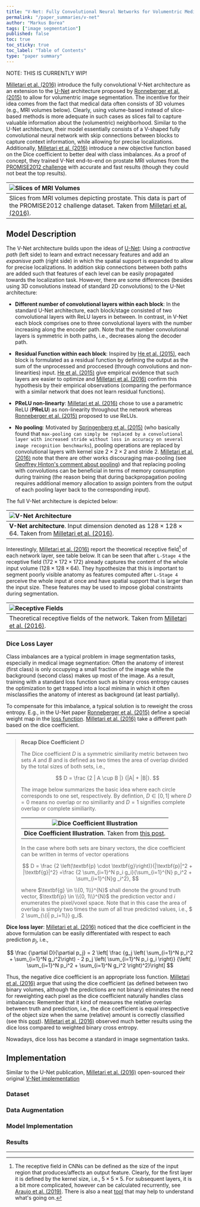 ```yaml
---
title: "V-Net: Fully Convolutional Neural Networks for Volumentric Medical Image Segmentation"
permalink: "/paper_summaries/v-net"
author: "Markus Borea"
tags: ["image segmentation"]
published: false
toc: true
toc_sticky: true
toc_label: "Table of Contents"
type: "paper summary"
---
```


NOTE: THIS IS CURRENTLY WIP!

[Milletari et al. (2016)](https://arxiv.org/abs/1606.04797) introduce
the fully convolutional V-Net architecture as an extension to the
[U-Net](https://borea17.github.io/paper_summaries/u_net) architecture
proposed by [Ronneberger et al.
(2015)](https://arxiv.org/abs/1505.04597) to allow for volumentric
image segmentation. The incentive for their idea comes from the fact
that medical data often consists of 3D volumes (e.g., MRI volumes
below). Clearly, using volume-based instead of slice-based methods is
more adequate in such cases as slices fail to capture valuable
information about the (volumentric) neighborhood. Similar to the U-Net
architecture, their model essentially consists of a V-shaped fully
convolutional neural network with skip connections between blocks to
capture context information, while allowing for precise localizations.
Additionally, [Milletari et al.
(2016)](https://arxiv.org/abs/1606.04797) introduce a new objective
function based on the Dice coefficient to better deal with class
imbalances. As a proof of concept, they trained V-Net end-to-end on prostate
MRI volumes from the [PROMISE2012
challenge](https://promise12.grand-challenge.org/evaluation/challenge/leaderboard/)
with accurate and fast results (though they could not beat the top
results).

| ![Slices of MRI Volumes](/assets/img/08_Vnet/MRI_examples.png "Slices of MRI Volumes") |
| :--  |
| Slices from MRI volumes depicting prostate. This data is part of the PROMISE2012 challenge dataset. Taken from [Milletari et al. (2016)](https://arxiv.org/abs/1606.04797). |


## Model Description

The V-Net architecture builds upon the ideas of
[U-Net](https://borea17.github.io/paper_summaries/u_net): Using a
*contractive path* (left side) to learn and extract necessary features
and add an *expanisve path* (right side) in which the spatial support
is expanded to allow for precise localizations. In addition skip
connections between both paths are added such that features of each
level can be easily propagated towards the localization task. However,
there are some differences (besides using 3D convolutions instead of
standard 2D convolutions) to the U-Net architecture: 

- **Different number of convolutional layers within each block**: In
  the standard U-Net architecture, each block/stage consisted of two
  convolutional layers with ReLU layers in between. In contrast, in
  V-Net each block comprises one to three convolutional layers with
  the number increasing along the encoder path. Note that the number
  convolutional layers is symmetric in both paths, i.e., decreases
  along the decoder path. 

- **Residual Function within each block**: Inspired by [He et al.
  (2015)](https://arxiv.org/abs/1512.03385), each block is formulated
  as a residual function by defining the output as the sum of the
  unprocessed and proccesed (through convolutions and non-linearities)
  input. [He et al. (2015)](https://arxiv.org/abs/1512.03385) give
  empirical evidence that such layers are easier to optimize and [Milletari et al.
(2016)](https://arxiv.org/abs/1606.04797) confirm this hypothesis by
  their empirical observations (comparing the performance with a
  similar network that does not learn residual functions).

- **PReLU non-linearty**: [Milletari et al.
(2016)](https://arxiv.org/abs/1606.04797) chose to use a parametric
ReLU (**PReLU**) as non-linearity throughout the network whereas [Ronneberger et al.
(2015)](https://arxiv.org/abs/1505.04597) proposed to use ReLUs.

- **No pooling**: Motivated by [Springenberg et al.
  (2015)](https://arxiv.org/abs/1412.6806) (who basically found that
  `max-pooling can simply be replaced by a convolutional layer with
  increased stride without loss in accuracy on several image
  recognition benchmarks`), pooling operations are replaced by
  convolutional layers with kernel size $2 \times 2 \times 2$ and
  stride $2$. [Milletari et al.
(2016)](https://arxiv.org/abs/1606.04797) note that there are other
  works discouraging max-pooling (see [Geoffrey
    Hinton's comment about
    pooling](https://www.reddit.com/r/MachineLearning/comments/2lmo0l/ama_geoffrey_hinton/clyj4jv/))
  and that replacing pooling with convolutions can be beneficial in
  terms of memory consumption during training (the reason being that
  during backpropagation pooling requires additional memory allocation
  to assign pointers from the output of each pooling layer back to the
  corresponding input).
  
The full V-Net architecture is depicted below:
  
| ![V-Net Architecture](/assets/img/08_Vnet/v_net_architecture.png "V-Net Architecture") |
| :--  |
| **V-Net architecture**. Input dimension denoted as $128 \times 128 \times 64$. Taken from [Milletari et al. (2016)](https://arxiv.org/abs/1606.04797). |

Interestingly, [Milletari et al.
(2016)](https://arxiv.org/abs/1606.04797) report the theoretical
receptive field[^1] of each network layer, see table below. It can be
seen that after `L-Stage 4` the receptive field ($172\times 172 \times
172$) already captures the content of the whole input volume
($128\times 128 \times 64$). They hypothesize that this is important
to segment poorly visible anatomy as features computed after `L-Stage 4`
perceive the whole input at once and have spatial support that is
larger than the input size. These features may be used to impose
global constraints during segmentation.

| ![Receptive Fields](/assets/img/08_Vnet/receptive_fields.png "Receptive Fields") |
| :--  |
| Theoretical receptive fields of the network. Taken from [Milletari et al. (2016)](https://arxiv.org/abs/1606.04797). |


[^1]: The receptive field in CNNs can be defined as the size of the
    input region that produces/affects an output feature. Clearly, for
    the first layer it is defined by the kernel size, i.e., $5 \times
    5 \times 5$. For subsequent layers, it is a bit more complicated,
    however can be calculated recurrently, see [Araujo et al.
    (2019)](https://distill.pub/2019/computing-receptive-fields/).
    There is also a neat
    [tool](https://fomoro.com/research/article/receptive-field-calculator#5,1,1,SAME;2,2,1,SAME;5,1,1,SAME;5,1,1,SAME)
    that may help to understand what's going on.


### Dice Loss Layer

Class imbalances are a typical problem in image segmentation tasks,
especially in medical image segmentation: Often the anatomy of
interest (first class) is only occupying a small fraction of the image
while the background (second class) makes up most of the image. As a
result, training with a standard loss function such as binary cross
entropy causes the optimization to get trapped into a
local minima in which it often misclassifies the anatomy of interest
as background (at least partially). 

To compensate for this imbalance, a typical solution is to reweight the
cross entropy. E.g., in the U-Net paper [Ronneberger et al.
(2015)](https://arxiv.org/abs/1505.04597) define a special
weight map in the [loss
function](https://borea17.github.io/paper_summaries/u_net#model-implementation). [Milletari et al.
(2016)](https://arxiv.org/abs/1606.04797) take a different path based
on the dice coefficient.

--------------------------------

>**Recap Dice Coefficient** $D$ 
>
>The Dice coefficient $D$ is a symmetric similiarity metric
>between two sets $A$ and $B$ and is defined as two times the area of
>overlap divided by the total sizes of both sets, i.e.,
>
>$$
>D = \frac {2 | A \cup B |} {|A| + |B|}.
>$$
>
>The image below summarizes the basic idea where each circle corresponds
>to one set, respectively. By defintion, $D\in [0, 1]$ where
>$D=0$ means no overlap or no similiarity and $D=1$ signifies complete
>overlap or complete similiarity. 
>
>| ![Dice Coefficient Illustration](/assets/img/08_Vnet/dice_illustration2.png "Dice Coefficient Illustration") |
>| :---: |
>| **Dice Coefficient Illustration**. Taken from [this post](https://towardsdatascience.com/metrics-to-evaluate-your-semantic-segmentation-model-6bcb99639aa2). |
>
>In the case where both sets are binary vectors,
>the dice coefficient can be written in terms of vector operations 
>
>$$
>D = \frac {2 \left(\textbf{p} \cdot \textbf{g}\right)}{|\textbf{p}|^2 + |\textbf{g}|^2} =\frac {2 \sum_{i=1}^N p_i g_i}{\sum_{i=1}^{N} p_i^2 + \sum_{i=1}^{N}g _i^2},
>$$
>
>where $\textbf{g} \in \\{0, 1\\}^{N}$ shall denote the ground truth vector,
>$\textbf{p} \in \\{0, 1\\}^{N}$ the prediction vector and $i$ enumerates
>the pixel/voxel space. Note that in this case the area of overlap is
>simply two times the sum of all true predicted values, i.e., $
>2 \sum\_{\\{i| p_i=1\\}} g_i$. 

**Dice loss layer**: [Milletari et al.
(2016)](https://arxiv.org/abs/1606.04797) noticed that the dice
coefficient in the above formulation can be easily differentiated with
respect to each prediction $p_j$, i.e., 

$$
\frac {\partial D}{\partial p_j} = 2 \left[ \frac {g_j \left(
\sum_{i=1}^N p_i^2 +  \sum_{i=1}^N g_i^2\right) - 2 p_j \left(
\sum_{i=1}^N p_i g_i \right)} {\left( \sum_{i=1}^N p_i^2 +
\sum_{i=1}^N g_i^2 \right)^2}\right]
$$

Thus, the negative dice coefficient is an appropriate loss function.
[Milletari et al. (2016)](https://arxiv.org/abs/1606.04797) argue that
using the dice coefficient (as defined between two binary volumes,
although the predictions are not binary) eliminates the need for
reweighting each pixel as the dice coefficient naturally handles class
imbalances: Remember that it kind of measures the relative overlap
between truth and prediction, i.e., the dice coefficient is equal
irrespective of the object size when the same (relative) amount is
correctly classified (see this
[post](https://stats.stackexchange.com/a/438532)). [Milletari et al.
(2016)](https://arxiv.org/abs/1606.04797) observed much better results
using the dice loss compared to weighted binary cross entropy.

Nowadays, dice loss has become a standard in image segmentation tasks. 

## Implementation

Similar to the U-Net publication, [Milletari et al.
(2016)](https://arxiv.org/abs/1606.04797) open-sourced their original
[V-Net implementation](https://github.com/faustomilletari/VNet)

### Dataset

### Data Augmentation

### Model Implementation

### Results



--------------------------------------------------------------------------------------------------------
